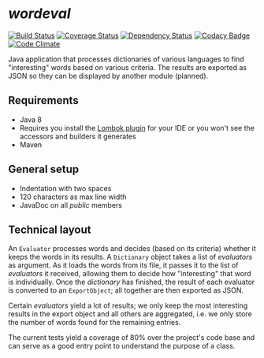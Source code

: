 _wordeval_
==========
[![Build Status](https://travis-ci.org/ljacqu/wordeval.svg?branch=master)](https://travis-ci.org/ljacqu/wordeval)
[![Coverage Status](https://coveralls.io/repos/ljacqu/wordeval/badge.svg?branch=master&service=github)](https://coveralls.io/github/ljacqu/wordeval?branch=master)
[![Dependency Status](https://www.versioneye.com/user/projects/572e346fa0ca350034be705b/badge.svg?style=flat)](https://www.versioneye.com/user/projects/572e346fa0ca350034be705b)
[![Codacy Badge](https://api.codacy.com/project/badge/Grade/8b630febc46242f594970a4aba8cf0d5)](https://www.codacy.com/app/ljacqu/wordeval?utm_source=github.com&amp;utm_medium=referral&amp;utm_content=ljacqu/wordeval&amp;utm_campaign=Badge_Grade)
[![Code Climate](https://codeclimate.com/github/ljacqu/wordeval/badges/gpa.svg)](https://codeclimate.com/github/ljacqu/wordeval)

Java application that processes dictionaries of various languages to find "interesting" words based on
various criteria. The results are exported as JSON so they can be displayed by another module (planned).


Requirements
------------
- Java 8
- Requires you install the [Lombok plugin](https://projectlombok.org/download.html) for your IDE or you won't see the
  accessors and builders it generates
- Maven


General setup
-------------
- Indentation with two spaces
- 120 characters as max line width
- JavaDoc on all _public_ members


Technical layout
----------------
An `Evaluator` processes words and decides (based on its criteria) whether it keeps the words in its results. 
A `Dictionary` object takes a list of _evaluators_ as argument. As it loads the words from its file, it passes 
it to the list of _evaluators_ it received, allowing them to decide how "interesting" that word is individually. 
Once the _dictionary_ has finished, the result of each evaluator is converted to an `ExportObject`; all together 
are then exported as JSON.

Certain _evaluators_ yield a lot of results; we only keep the most interesting results in the export object 
and all others are aggregated, i.e. we only store the number of words found for the remaining entries.

The current tests yield a coverage of 80% over the project's code base and can serve as a good entry point to 
understand the purpose of a class.

